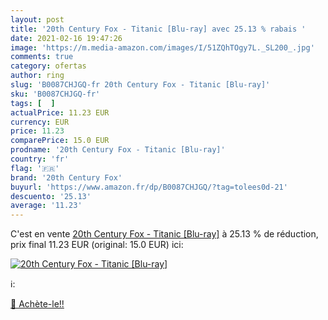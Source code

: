 ```yaml
---
layout: post
title: '20th Century Fox - Titanic [Blu-ray] avec 25.13 % rabais '
date: 2021-02-16 19:47:26
image: 'https://m.media-amazon.com/images/I/51ZQhTOgy7L._SL200_.jpg'
comments: true
category: ofertas
author: ring
slug: 'B0087CHJGQ-fr 20th Century Fox - Titanic [Blu-ray]'
sku: 'B0087CHJGQ-fr'
tags: [  ]
actualPrice: 11.23 EUR
currency: EUR
price: 11.23
comparePrice: 15.0 EUR
prodname: '20th Century Fox - Titanic [Blu-ray]'
country: 'fr'
flag: '🇫🇷'
brand: '20th Century Fox'
buyurl: 'https://www.amazon.fr/dp/B0087CHJGQ/?tag=tolees0d-21'
descuento: '25.13'
average: '11.23'
---
```


C'est en vente [20th Century Fox - Titanic [Blu-ray]](https://www.amazon.fr/dp/B0087CHJGQ/?tag=tolees0d-21)  à  25.13 % de réduction, prix final  11.23 EUR (original: 15.0 EUR) ici:

[![20th Century Fox - Titanic [Blu-ray]](https://m.media-amazon.com/images/I/51ZQhTOgy7L._SL200_.jpg)](https://www.amazon.fr/dp/B0087CHJGQ/?tag=tolees0d-21)

ℹ️:


[🛒 Achète-le!!](https://www.amazon.fr/dp/B0087CHJGQ/?tag=tolees0d-21)
